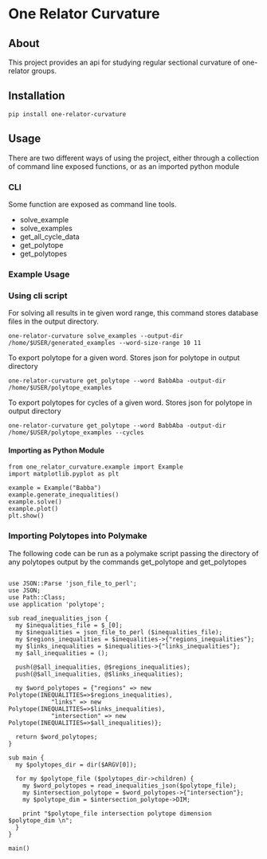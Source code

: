 # One Relator Curvature

## About
This project provides an api for studying regular sectional curvature of one-relator groups.



## Installation

```pip install one-relator-curvature```


## Usage
There are two different ways of using the project, either through a collection of command line exposed functions, or as an imported python module

### CLI

Some function are exposed as command line tools. 

* solve_example
* solve_examples 
* get_all_cycle_data
* get_polytope
* get_polytopes

### Example Usage

### Using cli script
For solving all results in te given word range, this command stores database files in the output directory.


```one-relator-curvature solve_examples --output-dir /home/$USER/generated_examples --word-size-range 10 11```

To export polytope for a given word. Stores json for polytope in output directory


```one-relator-curvature get_polytope --word BabbAba -output-dir /home/$USER/polytope_examples```

To export polytopes for cycles of a given word. Stores json for polytope in output directory


```one-relator-curvature get_polytope --word BabbAba -output-dir /home/$USER/polytope_examples --cycles```


#### Importing as Python Module

```
from one_relator_curvature.example import Example
import matplotlib.pyplot as plt

example = Example("Babba")
example.generate_inequalities()
example.solve()
example.plot()
plt.show()
```

### Importing Polytopes into Polymake

The following code can be run as a polymake script passing the directory of any polytopes output by the commands get_polytope and get_polytopes
```

use JSON::Parse 'json_file_to_perl';
use JSON;
use Path::Class;
use application 'polytope';

sub read_inequalities_json {
  my $inequalities_file = $_[0];
  my $inequalities = json_file_to_perl ($inequalities_file);
  my $regions_inequalities = $inequalities->{"regions_inequalities"};
  my $links_inequalities = $inequalities->{"links_inequalities"};
  my $all_inequalities = ();

  push(@$all_inequalities, @$regions_inequalities);
  push(@$all_inequalities, @$links_inequalities);

  my $word_polytopes = {"regions" => new Polytope(INEQUALITIES=>$regions_inequalities),
            "links" => new Polytope(INEQUALITIES=>$links_inequalities),
            "intersection" => new Polytope(INEQUALITIES=>$all_inequalities)};

  return $word_polytopes;
}

sub main {
  my $polytopes_dir = dir($ARGV[0]);

  for my $polytope_file ($polytopes_dir->children) {
    my $word_polytopes = read_inequalities_json($polytope_file);
    my $intersection_polytope = $word_polytopes->{"intersection"};
    my $polytope_dim = $intersection_polytope->DIM;

    print "$polytope_file intersection polytope dimension $polytope_dim \n";
  }
}

main()
```



